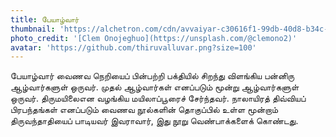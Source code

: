 ```yaml
---
title: பேயாழ்வார்
thumbnail: 'https://alchetron.com/cdn/avvaiyar-c30616f1-99db-40d8-b34c-53a8ad7e053-resize-750.png'
photo_credit: '[Clem Onojeghuo](https://unsplash.com/@clemono2)'
avatar: 'https://github.com/thiruvalluvar.png?size=100'
---
```

பேயாழ்வார் வைணவ நெறியைப் பின்பற்றி பக்தியில் சிறந்து விளங்கிய பன்னிரு ஆழ்வார்களுள் ஒருவர். முதல் ஆழ்வார்கள் எனப்படும் மூன்று ஆழ்வார்களுள் ஒருவர். திருமயிலைஎன வழங்கிய மயிலாப்பூரைச் சேர்ந்தவர். நாலாயிரத் திவ்வியப் பிரபந்தங்கள் எனப்படும் வைணவ நூல்களின் தொகுப்பில் உள்ள மூன்றாம் திருவந்தாதியைப் பாடியவர் இவராவார், இது நூறு வெண்பாக்களைக் கொண்டது.